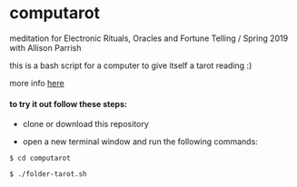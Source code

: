 # computarot

meditation for Electronic Rituals, Oracles and Fortune Telling / Spring 2019 with Allison Parrish

this is a bash script for a computer to give itself a tarot reading :)

more info [here](https://spaghettimeatballsbecomereallyfrightening.online/electronic-rituals/week-4-computarot)

#### to try it out follow these steps:

- clone or download this repository

- open a new terminal window and run the following commands:

`$ cd computarot`

`$ ./folder-tarot.sh`
